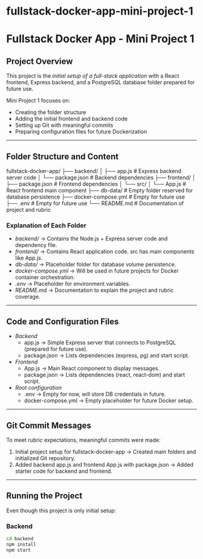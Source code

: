 # fullstack-docker-app-mini-project-1

# Fullstack Docker App - Mini Project 1

## Project Overview
This project is the *initial setup of a full-stack application* with a React frontend, Express backend, and a PostgreSQL database folder prepared for future use.  

Mini Project 1 focuses on:
- Creating the folder structure
- Adding the initial frontend and backend code
- Setting up Git with meaningful commits
- Preparing configuration files for future Dockerization

---

## Folder Structure and Content
fullstack-docker-app/
├── backend/
│ ├── app.js # Express backend server code
│ └── package.json # Backend dependencies
├── frontend/
│ ├── package.json # Frontend dependencies
│ └── src/
│ └── App.js # React frontend main component
├── db-data/ # Empty folder reserved for database persistence
├── docker-compose.yml # Empty for future use
├── .env # Empty for future use
└── README.md # Documentation of project and rubric


### Explanation of Each Folder
- *backend/* → Contains the Node.js + Express server code and dependency file.  
- *frontend/* → Contains React application code. src has main components like App.js.  
- *db-data/* → Placeholder folder for database volume persistence.  
- *docker-compose.yml* → Will be used in future projects for Docker container orchestration.  
- *.env* → Placeholder for environment variables.  
- *README.md* → Documentation to explain the project and rubric coverage.

---

## Code and Configuration Files
- *Backend*
  - app.js → Simple Express server that connects to PostgreSQL (prepared for future use).  
  - package.json → Lists dependencies (express, pg) and start script.
- *Frontend*
  - App.js → Main React component to display messages.  
  - package.json → Lists dependencies (react, react-dom) and start script.
- *Root configuration*
  - .env → Empty for now, will store DB credentials in future.  
  - docker-compose.yml → Empty placeholder for future Docker setup.

---

## Git Commit Messages
To meet rubric expectations, meaningful commits were made:
1. Initial project setup for fullstack-docker-app → Created main folders and initialized Git repository.  
2. Added backend app.js and frontend App.js with package.json → Added starter code for backend and frontend.  

---

## Running the Project
Even though this project is only initial setup:

### Backend
```bash
cd backend
npm install
npm start